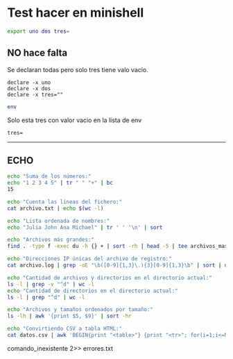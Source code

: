 # Test hacer en minishell

```bash
export uno dos tres=
```
## NO hace falta
Se declaran todas pero solo tres tiene valo vacio.

	declare -x uno
	declare -x dos
	declare -x tres=""
```bash
env
```
Solo esta tres con valor vacio en la lista de env

	tres=
---

## ECHO

```bash
echo "Suma de los números:"
echo "1 2 3 4 5" | tr " " "+" | bc
15
```

```bash
echo "Cuenta las lineas del fichero:"
cat archivo.txt | echo $(wc -l)
```

```bash
echo "Lista ordenada de nombres:"
echo "Julia John Ana Michael" | tr ' ' '\n' | sort
```

```bash
echo "Archivos más grandes:"
find . -type f -exec du -h {} + | sort -rh | head -5 | tee archivos_mas_grandes.txt
```

```bash
echo "Direcciones IP únicas del archivo de registro:"
cat archivo.log | grep -oE "\b([0-9]{1,3}\.){3}[0-9]{1,3}\b" | sort | uniq
```

```bash
echo "Cantidad de archivos y directorios en el directorio actual:"
ls -l | grep -v "^d" | wc -l
echo "Cantidad de directorios en el directorio actual:"
ls -l | grep "^d" | wc -l
```

```bash
echo "Archivos y tamaños ordenados por tamaño:"
ls -lh | awk '{print $5, $9}' | sort -hr
```

```bash
echo "Convirtiendo CSV a tabla HTML:"
cat datos.csv | awk 'BEGIN{print "<table>"} {print "<tr>"; for(i=1;i<=NF;i++)print "<td>" $i"</td>"; print "</tr>"} END{print "</table>"}' > tabla.html
```

comando_inexistente 2>> errores.txt
